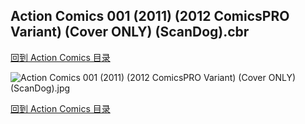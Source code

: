 ## Action Comics 001 (2011) (2012 ComicsPRO Variant) (Cover ONLY) (ScanDog).cbr


[回到 Action Comics 目录](https://github.com/alicewish/markdown/blob/master/series/Action-Comics.md)


![Action Comics 001 (2011) (2012 ComicsPRO Variant) (Cover ONLY) (ScanDog).jpg](https://wx1.sinaimg.cn/large/6a9fdecagy1fq329erqeuj20zk1ilkeo.jpg)

[回到 Action Comics 目录](https://github.com/alicewish/markdown/blob/master/series/Action-Comics.md)

